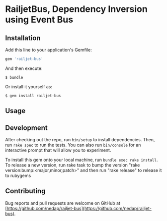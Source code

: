 # RailjetBus, Dependency Inversion using Event Bus



## Installation

Add this line to your application's Gemfile:

```ruby
gem 'railjet-bus'
```

And then execute:

    $ bundle

Or install it yourself as:

    $ gem install railjet-bus

## Usage

## Development

After checking out the repo, run `bin/setup` to install dependencies. Then, run `rake spec` to run the tests. You can also run `bin/console` for an interactive prompt that will allow you to experiment.

To install this gem onto your local machine, run `bundle exec rake install`. To release a new version, run rake task to bump the version "rake version:bump:<major,minor,patch>" and then run "rake release" to release it to rubygems

## Contributing

Bug reports and pull requests are welcome on GitHub at [https://github.com/nedap/railjet-bus](https://github.com/nedap/railjet-bus).


